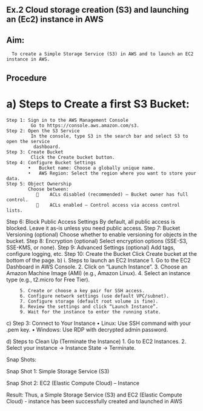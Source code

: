 ## Ex.2 Cloud storage creation (S3) and launching an (Ec2) instance in AWS
## Aim:
      To create a Simple Storage Service (S3) in AWS and to launch an EC2 instance in AWS. 
## Procedure
 # a)	Steps to Create a first S3 Bucket:
    Step 1: Sign in to the AWS Management Console
             Go to https://console.aws.amazon.com/s3.
    Step 2: Open the S3 Service
             In the console, type S3 in the search bar and select S3 to open the service 
              dashboard.
    Step 3: Create Bucket
             Click the Create bucket button.
    Step 4: Configure Bucket Settings
            •	Bucket name: Choose a globally unique name.
            •	AWS Region: Select the region where you want to store your data.
    Step 5: Object Ownership
            Choose between:
               	ACLs disabled (recommended) – Bucket owner has full control.
               	ACLs enabled – Control access via access control lists.
   Step 6: Block Public Access Settings
           By default, all public access is blocked. Leave it as-is unless you need public access.
   Step 7: Bucket Versioning (optional)
           Choose whether to enable versioning for objects in the bucket.
   Step 8: Encryption (optional)
           Select encryption options (SSE-S3, SSE-KMS, or none).
   Step 9: Advanced Settings (optional)
          Add tags, configure logging, etc.
   Step 10: Create the Bucket
          Click Create bucket at the bottom of the page.
         b)	i. Steps to launch an EC2 Instance
         1.	Go to the EC2 Dashboard in AWS Console.
         2.	Click on “Launch Instance”.
         3.	Choose an Amazon Machine Image (AMI) (e.g., Amazon Linux).
         4.	Select an instance type (e.g., t2.micro for Free Tier).

         5.	Create or choose a key pair for SSH access.
         6.	Configure network settings (use default VPC/subnet).
         7.	Configure storage (default root volume is fine).
         8.	Review the settings and click “Launch Instance”.
         9.	Wait for the instance to enter the running state.

c)	Step 3: Connect to Your Instance
        •	Linux: Use SSH command with your .pem key.
        •	Windows: Use RDP with decrypted admin password.

d)	Steps to Clean Up (Terminate the Instance)
        1.	Go to EC2 Instances.
        2.	Select your instance → Instance State → Terminate.


Snap Shots:
 

Snap Shot 1: Simple Storage Service (S3)
 

Snap Shot 2:  EC2 (Elastic Compute Cloud) – Instance



Result:
Thus, a Simple Storage Service (S3) and EC2 (Elastic Compute Cloud) - instance has been successfully created and launched in AWS
 
